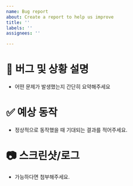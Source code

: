 ```yaml
---
name: Bug report
about: Create a report to help us improve
title: ''
labels: ''
assignees: ''

---
```


# 🐞 버그 및 상황 설명 
- 어떤 문제가 발생했는지 간단히 요약해주세요

# ✅ 예상 동작
- 정상적으로 동작했을 때 기대되는 결과를 적어주세요.

# 📷 스크린샷/로그
- 가능하다면 첨부해주세요.
